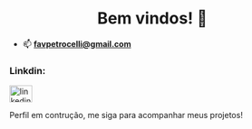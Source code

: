 <h1 align="center">Bem vindos! 👋</h1>

- 📫 **favpetrocelli@gmail.com**

<h3 align="left">Linkdin:</h3>
<p align="left">
<a href="https://linkedin.com/in/felipe-petrocelli" target="blank"><img align="center" src="https://cdn.jsdelivr.net/npm/simple-icons@3.0.1/icons/linkedin.svg" alt="linkedin-felipe" height="30" width="40" /></a>
</p>

<p>Perfil em contrução, me siga para acompanhar meus projetos!</p>
